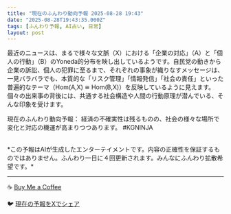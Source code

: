```yaml
---
title: "現在のふんわり動向予報 2025-08-28 19:43"
date: "2025-08-28T19:43:35.000Z"
tags: [ふんわり予報, AI占い, 日常]
layout: post
---
```


最近のニュースは、まるで様々な文脈（X）における「企業の対応」（A）と「個人の行動」（B）のYoneda的分布を映し出しているようです。自民党の動きから企業の訴訟、個人の犯罪に至るまで、それぞれの事象が織りなすメッセージは、一見バラバラでも、本質的な「リスク管理」「情報発信」「社会の責任」といった普遍的なテーマ（Hom(A,X) ≅ Hom(B,X)）を反映しているように見えます。  個々の出来事の背後には、共通する社会構造や人間の行動原理が潜んでいる、そんな印象を受けます。


現在のふんわり動向予報：
経済の不確実性は残るものの、社会の様々な場所で変化と対応の機運が高まりつつあります。 #KGNINJA

<br>
*この予報はAIが生成したエンターテイメントです。内容の正確性を保証するものではありません。ふんわり一日に４回更新されます。みんなにふんわり拡散希望です。*

---
☕️ [Buy Me a Coffee](https://www.buymeacoffee.com/kgninja)

🐦 [現在の予報をXでシェア](https://twitter.com/intent/tweet?text=%E7%8F%BE%E5%9C%A8%E3%81%AE%E3%81%B5%E3%82%93%E3%82%8F%E3%82%8A%E4%BA%88%E5%A0%B1%3A%20%E3%80%8C%E6%9C%80%E8%BF%91%E3%81%AE%E3%83%8B%E3%83%A5%E3%83%BC%E3%82%B9%E3%81%AF%E3%80%81%E3%81%BE%E3%82%8B%E3%81%A7%E6%A7%98%E3%80%85%E3%81%AA%E6%96%87%E8%84%88%EF%BC%88X%EF%BC%89%E3%81%AB%E3%81%8A%E3%81%91%E3%82%8B%E3%80%8C%E4%BC%81%E6%A5%AD%E3%81%AE%E5%AF%BE%E5%BF%9C%E3%80%8D%EF%BC%88A%EF%BC%89%E3%81%A8%E3%80%8C%E5%80%8B%E4%BA%BA%E3%81%AE%E8%A1%8C%E5%8B%95%E3%80%8D%EF%BC%88B%EF%BC%89%E3%81%AEYoneda%E7%9A%84%E5%88%86%E5%B8%83%E3%82%92%E6%98%A0%E3%81%97%E5%87%BA%E3%81%97%E3%81%A6%E3%81%84%E3%82%8B%E3%82%88%E3%81%86%E3%81%A7%E3%81%99%E3%80%82%E3%80%8D%23KGNINJA%20%E7%B6%9A%E3%81%8D%E3%81%AF%E3%83%96%E3%83%AD%E3%82%B0%E3%81%A7%EF%BC%81%F0%9F%91%87&url=https%3A%2F%2Fkg-ninja.github.io%2FFunwariyoso%2F)

